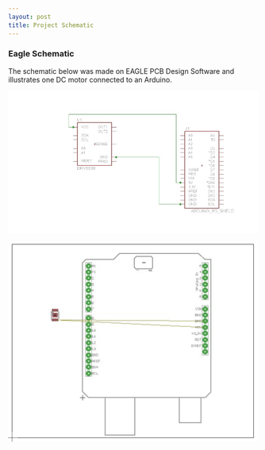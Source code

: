 ```yaml
---
layout: post
title: Project Schematic
---
```


### Eagle Schematic
The schematic below was made on EAGLE PCB Design Software and illustrates one DC motor connected to an Arduino.

![schem2](../images/schem2.jpg)

![schematic1](../images/schematic1.jpg)
